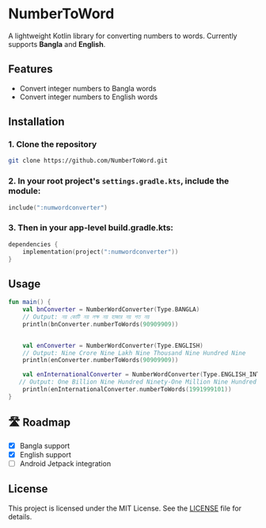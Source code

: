 # NumberToWord

A lightweight Kotlin library for converting numbers to words. Currently supports **Bangla** and **English**.

## Features

- Convert integer numbers to Bangla words
- Convert integer numbers to English words

## Installation

### 1. Clone the repository
```bash
git clone https://github.com/NumberToWord.git
```
### 2. In your **root project's `settings.gradle.kts`**, include the module:

```kotlin
include(":numwordconverter")
```
### 3. Then in your app-level build.gradle.kts:
```kotlin
dependencies {
    implementation(project(":numwordconverter"))
}
```
## Usage
```kotlin
fun main() {
    val bnConverter = NumberWordConverter(Type.BANGLA)
    // Output: নয় কোটি নয় লক্ষ নয় হাজার নয় শত নয়
    println(bnConverter.numberToWords(90909909))


    val enConverter = NumberWordConverter(Type.ENGLISH)
    // Output: Nine Crore Nine Lakh Nine Thousand Nine Hundred Nine
    println(enConverter.numberToWords(90909909))

    val enInternationalConverter = NumberWordConverter(Type.ENGLISH_INTERNATIONAL)
   // Output: One Billion Nine Hundred Ninety-One Million Nine Hundred Ninety-Nine Thousand One Hundred One
    println(enInternationalConverter.numberToWords(1991999101))
}
```
## 🛣️ Roadmap

- [x] Bangla support
- [x] English support
- [ ] Android Jetpack integration

## License

This project is licensed under the MIT License. See the [LICENSE](LICENSE) file for details.
